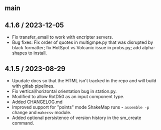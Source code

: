 ## main

## 4.1.6 / 2023-12-05
 - Fix transfer_email to work with encripter servers.
 - Bug fixes: Fix order of quotes in multigmpe.py that was disrupted by black
   formatter; fix HotSpot vs Volcanic issue in probs.py; add alpha-shapes to install.

## 4.1.5 / 2023-08-29
 - Upudate docs so that the HTML isn't tracked in the repo and will build with gitlab pipelines.
 - Fix vertical/horizontal orientation bug in station.py.
 - Modified to allow RotD50 as an input component type.
 - Added CHANGELOG.md
 - Improved support for "points" mode ShakeMap runs - `assemble -p` change and `makecsv` module.
 - Added optional persistence of version history in the sm_create command.
